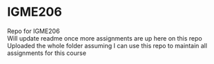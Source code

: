 # IGME206
Repo for IGME206  
Will update readme once more assignments are up here on this repo  
Uploaded the whole folder assuming I can use this repo to maintain all assignments for this course
